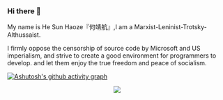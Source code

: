 ### Hi there 👋

My name is He Sun Haoze『何靖航』,I am a Marxist-Leninist-Trotsky-Althussaist.

I firmly oppose the censorship of source code by Microsoft and US imperialism, and strive to create a good environment for programmers to develop. and let them enjoy the true freedom and peace of socialism.

[![Ashutosh's github activity graph](https://github-readme-activity-graph.vercel.app/graph?username=Ashutosh00710)](https://github.com/ashutosh00710/github-readme-activity-graph)

<div align="center"> <img src="https://github-readme-streak-stats.herokuapp.com/?user=sun0225SUN" /> </div>
